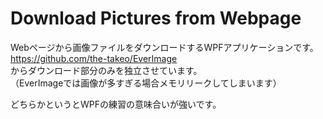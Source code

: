 # Download Pictures from Webpage

Webページから画像ファイルをダウンロードするWPFアプリケーションです。  
https://github.com/the-takeo/EverImage  
からダウンロード部分のみを独立させています。  
（EverImageでは画像が多すぎる場合メモリリークしてしまいます）

どちらかというとWPFの練習の意味合いが強いです。
